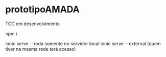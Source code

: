 # prototipoAMADA
TCC em desenvolvimento

npm i

ionic serve --roda somente no servidor local 
ionic serve --external  (quem tiver na mesma rede terá acesso)

